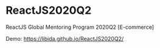 # ReactJS2020Q2
ReactJS Global Mentoring Program 2020Q2 [E-commerce]

Demo: https://libida.github.io/ReactJS2020Q2/
